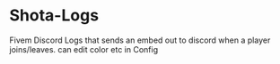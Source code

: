 # Shota-Logs
Fivem Discord Logs that sends an embed out to discord when a player joins/leaves. can edit color etc in Config

